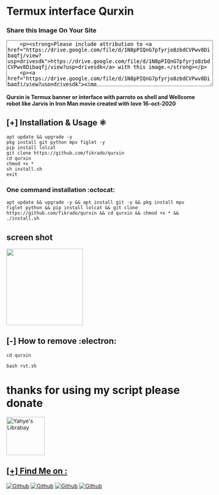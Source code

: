 # Termux interface Qurxin 

<h3>Share this Image On Your Site</h3>
<textarea onclick="this.focus();this.select()" style="width: 540px; height: 120px">
    <p><strong>Please include attribution to <a href="https://drive.google.com/file/d/1N8pPIQnG7pfyrjo8zbdCVPwv8Dibaqfj/view?usp=drivesdk">https://drive.google.com/file/d/1N8pPIQnG7pfyrjo8zbdCVPwv8Dibaqfj/view?usp=drivesdk</a> with this image.</strong></p>
    <p><a href="https://drive.google.com/file/d/1N8pPIQnG7pfyrjo8zbdCVPwv8Dibaqfj/view?usp=drivesdk"><img src="https://drive.google.com/file/d/1N8pPIQnG7pfyrjo8zbdCVPwv8Dibaqfj/view?usp=drivesdk" alt="MY Termux interface "   /></a></p>
</textarea>

#### Qurxin is Termux banner or interface with parroto os shell and Wellcome robot like Jarvis in Iron Man movie created with love 16-oct-2020

## [+] Installation & Usage :atom_symbol:
```
apt update && upgrade -y 
pkg install git python mpv figlet -y
pip install lolcat
git clone https://github.com/fikrado/qurxin
cd qurxin
chmod +x *
sh install.sh
exit

```
### One command installation :octocat:
```
apt update && upgrade -y && apt install git -y && pkg install mpv figlet python && pip install lolcat && git clone https://github.com/fikrado/qurxin && cd qurxin && chmod +x * && ./install.sh
```
## screen shot

<img width="200px" src="/s.jpg" >

## [-] How to remove :electron:
```
cd qurxin

bash rvt.sh
```
# thanks for using my script please donate
<a href="https://liberapay.com/fikrado">
  <img align="center" alt="Yahye's Librabay" width="100px" src="https://upload.wikimedia.org/wikipedia/commons/thumb/2/27/Liberapay_logo_v2_white-on-yellow.svg/1200px-Liberapay_logo_v2_white-on-yellow.svg.png" />




## [+] Find Me on :

[![Github](https://img.shields.io/badge/Facebook-fikrado-blue?style=for-the-badge&logo=facebook)](https://facebook.com/fikrado4048063)
[![Github](https://img.shields.io/badge/WhatsApp-Mr_Yahye-lightgreen?style=for-the-badge&logo=whatsapp)](https://api.whatsapp.com/send?phone=252634048063)
[![Github](https://img.shields.io/badge/TELEGRAM-MR_Yahye-orange?style=for-the-badge&logo=telegram)](https://t.me/Mr_yahye)
[![Github](https://img.shields.io/badge/Twitter-fikrado-aqua?style=for-the-badge&logo=twitter)](https://twitter.com/fikrado1)

